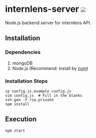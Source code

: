 # internlens-server ![](https://circleci.com/gh/internlens-tw/internlens-server.svg?style=shield&circle-token=4bca29994b0561b624837dea78c99680591d8086)

Node.js backend server for internlens API.

## Installation

### Dependencies

1. mongoDB
2. Node.js (Recommend: install by [nvm](https://github.com/creationix/nvm))

### Installation Steps

```
cp config.js.example config.js
vim config.js  # Fill in the blanks
ssh-gen -f rsa.private
npm install
```

## Execution

```
npm start
```

